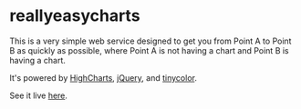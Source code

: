 reallyeasycharts
================

This is a very simple web service designed to get you from Point A to Point B as quickly as possible, where Point A is not having a chart and Point B is having a chart.

It's powered by [HighCharts](www.highcharts.com), [jQuery](http://jquery.com/), and [tinycolor](https://github.com/bgrins/TinyColor).

See it live [here](http://reallyeasycharts.herokuapp.com).